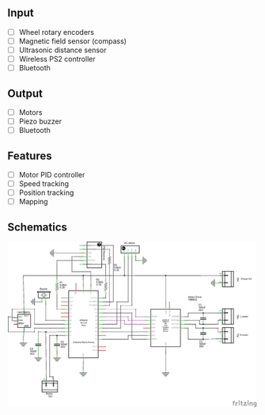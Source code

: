 ## Input

- [ ] Wheel rotary encoders
- [ ] Magnetic field sensor (compass)
- [ ] Ultrasonic distance sensor
- [ ] Wireless PS2 controller
- [ ] Bluetooth

## Output

- [ ] Motors
- [ ] Piezo buzzer
- [ ] Bluetooth

## Features

- [ ] Motor PID controller
- [ ] Speed tracking
- [ ] Position tracking
- [ ] Mapping

## Schematics

![Schematics image](robot_schem.png)
